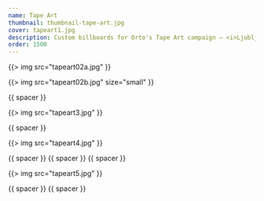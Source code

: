 ```yaml
---
name: Tape Art
thumbnail: thumbnail-tape-art.jpg
cover: tapeart1.jpg
description: Custom billboards for Orto's Tape Art campaign — <i>Ljubljana / 2010</i>
order: 1500
---
```


{{> img src="tapeart02a.jpg" }}

{{> img src="tapeart02b.jpg" size="small" }}

{{ spacer }}

{{> img src="tapeart3.jpg" }}

{{ spacer }}

{{> img src="tapeart4.jpg" }}

{{ spacer }} {{ spacer }} {{ spacer }} 

{{> img src="tapeart5.jpg" }}

{{ spacer }} {{ spacer }} 
